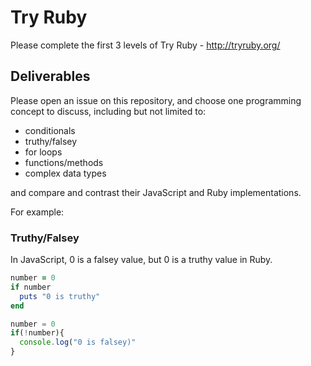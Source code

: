 # Try Ruby

Please complete the first 3 levels of Try Ruby - http://tryruby.org/

## Deliverables

Please open an issue on this repository, and choose one programming concept to discuss, 
including but not limited to:

- conditionals
- truthy/falsey
- for loops
- functions/methods
- complex data types

and compare and contrast their JavaScript and Ruby implementations.

For example:

### Truthy/Falsey

In JavaScript, 0 is a falsey value, but 0 is a truthy value in Ruby.

```rb
number = 0
if number
  puts "0 is truthy"
end
```

```js
number = 0
if(!number){
  console.log("0 is falsey)"
}
```